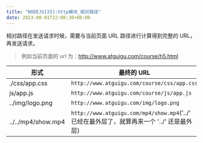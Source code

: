 ```yaml
---
title: "NODEJS[25]:http模块_相对路径"
date: 2023-08-01T22:08:30+08:00
---
```


相对路径在发送请求时候，需要与当前页面 URL 路径进行计算得到完整的 URL，再发送请求。

> 例如当前页面的 url 为：http://www.atguigu.com/course/h5.html

| 形式               | 最终的 URL                                                                                 |
| ------------------ | ------------------------------------------------------------------------------------------ |
| ./css/app.css      | `http://www.atguigu.com/course/css/app.css`                                                |
| js/app.js          | `http://www.atguigu.com/course/js/app.js`                                                  |
| ../img/logo.png    | `http://www.atguigu.com/img/logo.png`                                                      |
| ../../mp4/show.mp4 | `http://www.atguigu.com/mp4/show.mp4`('../' 已经在最外层了，就算再来一个 '../' 还是最外层) |
